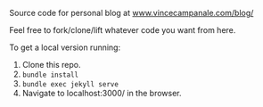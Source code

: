 Source code for personal blog at www.vincecampanale.com/blog/ 

Feel free to fork/clone/lift whatever code you want from here.

To get a local version running: 
1) Clone this repo.  
2) `bundle install`
3) `bundle exec jekyll serve` 
4) Navigate to localhost:3000/ in the browser.

